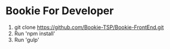 # Bookie For Developer
1. git clone https://github.com/Bookie-TSP/Bookie-FrontEnd.git
2. Run 'npm install'
3. Run 'gulp' 
